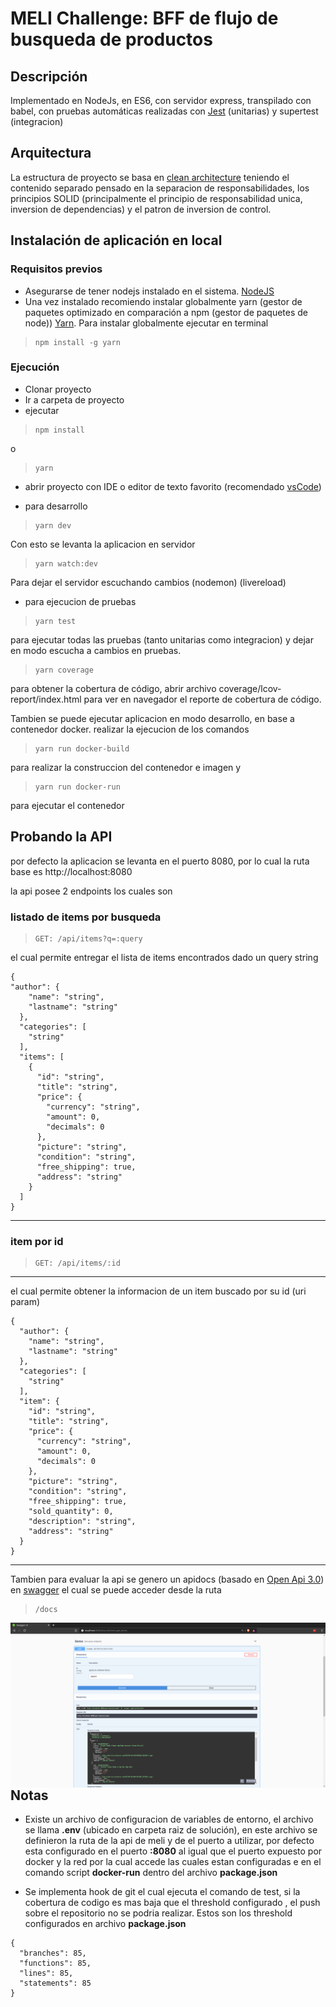 # MELI Challenge: BFF de flujo de busqueda de productos

## Descripción

Implementado en NodeJs, en ES6, con servidor express, transpilado con babel, con pruebas automáticas realizadas con [Jest](https://jestjs.io/) (unitarias) y supertest (integracion)

## Arquitectura

La estructura de proyecto se basa en [clean architecture](https://www.goodreads.com/book/show/18043011-clean-architecture) teniendo el contenido separado pensado en la separacion de responsabilidades, los principios SOLID (principalmente el principio de responsabilidad unica, inversion de dependencias) y el patron de inversion de control.

## Instalación de aplicación en local

### Requisitos previos

- Asegurarse de tener nodejs instalado en el sistema.
  [NodeJS](https://nodejs.org)
- Una vez instalado recomiendo instalar globalmente yarn (gestor de paquetes optimizado en comparación a npm (gestor de paquetes de node)) [Yarn](https://yarnpkg.com/lang/en/). Para instalar globalmente ejecutar en terminal

>     npm install -g yarn

### Ejecución

- Clonar proyecto
- Ir a carpeta de proyecto
- ejecutar

>     npm install

o

>     yarn

- abrir proyecto con IDE o editor de texto favorito (recomendado [vsCode](https://code.visualstudio.com/))

- para desarrollo

>     yarn dev

Con esto se levanta la aplicacion en servidor

>     yarn watch:dev

Para dejar el servidor escuchando cambios (nodemon) (livereload)

- para ejecucion de pruebas

>     yarn test

para ejecutar todas las pruebas (tanto unitarias como integracion) y dejar en modo escucha a cambios en pruebas.

>     yarn coverage

para obtener la cobertura de código, abrir archivo coverage/lcov-report/index.html para ver en navegador el reporte de cobertura de código.

Tambien se puede ejecutar aplicacion en modo desarrollo, en base a contenedor docker. realizar la ejecucion de los comandos

>     yarn run docker-build

para realizar la construccion del contenedor e imagen y

>     yarn run docker-run

para ejecutar el contenedor

## Probando la API

por defecto la aplicacion se levanta en el puerto 8080, por lo cual la ruta base es http://localhost:8080

la api posee 2 endpoints los cuales son

### listado de items por busqueda

>     GET: /api/items?q=:query

el cual permite entregar el lista de items encontrados dado un query string

```
{
"author": {
    "name": "string",
    "lastname": "string"
  },
  "categories": [
    "string"
  ],
  "items": [
    {
      "id": "string",
      "title": "string",
      "price": {
        "currency": "string",
        "amount": 0,
        "decimals": 0
      },
      "picture": "string",
      "condition": "string",
      "free_shipping": true,
      "address": "string"
    }
  ]
}
```

---

### item por id

>     GET: /api/items/:id

---

el cual permite obtener la informacion de un item buscado por su id (uri param)

```
{
  "author": {
    "name": "string",
    "lastname": "string"
  },
  "categories": [
    "string"
  ],
  "item": {
    "id": "string",
    "title": "string",
    "price": {
      "currency": "string",
      "amount": 0,
      "decimals": 0
    },
    "picture": "string",
    "condition": "string",
    "free_shipping": true,
    "sold_quantity": 0,
    "description": "string",
    "address": "string"
  }
}
```

---

Tambien para evaluar la api se genero un apidocs (basado en [Open Api 3.0](https://swagger.io/specification/)) en [swagger](https://swagger.io/) el cual se puede acceder desde la ruta

>     /docs

<img src="assets/swagger.png"
     alt="swagger"
     style="float: left; margin-right: 10px;" />

## Notas

- Existe un archivo de configuracion de variables de entorno, el archivo se llama **.env** (ubicado en carpeta raiz de solución), en este archivo se definieron la ruta de la api de meli y de el puerto a utilizar, por defecto esta configurado en el puerto **:8080** al igual que el puerto expuesto por docker y la red por la cual accede las cuales estan configuradas e en el comando script **docker-run** dentro del archivo **package.json**

- Se implementa hook de git el cual ejecuta el comando de test, si la cobertura de codigo es mas baja que el threshold configurado , el push sobre el repositorio no se podria realizar. Estos son los threshold configurados en archivo **package.json**

```
{
  "branches": 85,
  "functions": 85,
  "lines": 85,
  "statements": 85
}
```
